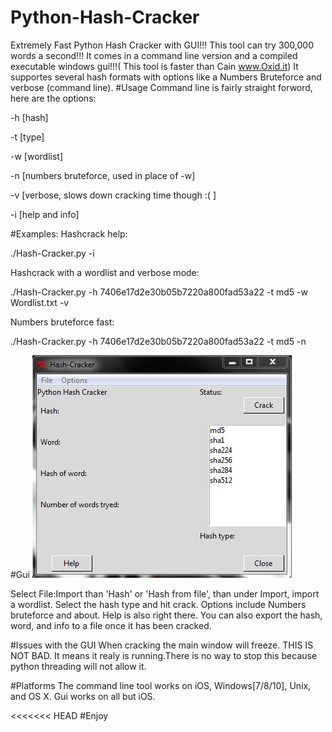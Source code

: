 # Python-Hash-Cracker
Extremely Fast Python Hash Cracker with GUI!!! This tool can try 300,000 words a second!!! It comes in a command line version and a compiled executable windows gui!!!( This tool is faster than Cain www.Oxid.it)
It supportes several hash formats with options like a Numbers Bruteforce and verbose (command line).
#Usage
Command line is fairly straight forword, here are the options:

-h [hash]

-t [type]

-w [wordlist]

-n [numbers bruteforce, used in place of -w]

-v [verbose, slows down cracking time though :( ]

-i [help and info]

#Examples:
Hashcrack help:

./Hash-Cracker.py -i

Hashcrack with a wordlist and verbose mode:

./Hash-Cracker.py -h 7406e17d2e30b05b7220a800fad53a22 -t md5 -w Wordlist.txt -v

Numbers bruteforce fast:

./Hash-Cracker.py -h 7406e17d2e30b05b7220a800fad53a22 -t md5 -n

#Gui
![Alt text](img.JPG?raw=true "Screenshot")

Select File:Import than 'Hash' or 'Hash from file', than under Import, import a wordlist. Select the hash type and hit crack.
Options include Numbers bruteforce and about. Help is also right there. You can also export the hash, word, and info to a file once it has been cracked.

#Issues with the GUI
When cracking the main window will freeze. THIS IS NOT BAD. It means it realy is running.There is no way to stop this because python threading will not allow it.

#Platforms
The command line tool works on iOS, Windows[7/8/10], Unix, and OS X. Gui works on all but iOS.

<<<<<<< HEAD
#Enjoy
